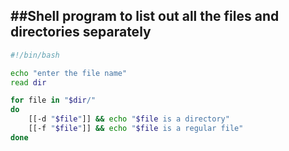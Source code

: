 ##Shell program to list out all the files and directories separately
---
```bash
#!/bin/bash

echo "enter the file name"
read dir

for file in "$dir/"
do
    [[-d "$file"]] && echo "$file is a directory"
    [[-f "$file"]] && echo "$file is a regular file"
done
```